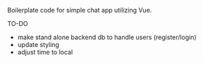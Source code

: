 Boilerplate code for simple chat app utilizing Vue. 

TO-DO
* make stand alone backend db to handle users (register/login)
* update styling
* adjust time to local
